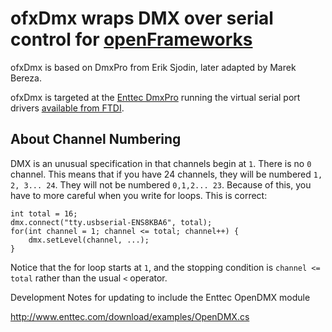 # ofxDmx wraps DMX over serial control for [openFrameworks](http://openframeworks.cc/)

ofxDmx is based on DmxPro from Erik Sjodin, later adapted by Marek Bereza.

ofxDmx is targeted at the [Enttec DmxPro](http://www.enttec.com/index.php?main_menu=Products&prod=70304&show=description) running the virtual serial port drivers [available from FTDI](http://www.ftdichip.com/Drivers/VCP.htm).

## About Channel Numbering

DMX is an unusual specification in that channels begin at `1`. There is no `0` channel. This means that if you have 24 channels, they will be numbered `1, 2, 3... 24`. They will not be numbered `0,1,2... 23`. Because of this, you have to more careful when you write for loops. This is correct:

	int total = 16;
	dmx.connect("tty.usbserial-ENS8KBA6", total);
	for(int channel = 1; channel <= total; channel++) {
		dmx.setLevel(channel, ...);
	}

Notice that the for loop starts at `1`, and the stopping condition is `channel <= total` rather than the usual `<` operator.



Development Notes for updating to include the Enttec OpenDMX module

http://www.enttec.com/download/examples/OpenDMX.cs
